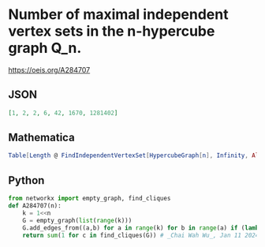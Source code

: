 # Number of maximal independent vertex sets in the n\-hypercube graph Q\_n\.
https://oeis.org/A284707
## JSON
```JSON
[1, 2, 2, 6, 42, 1670, 1281402]
```
## Mathematica
```Mathematica
Table[Length @ FindIndependentVertexSet[HypercubeGraph[n], Infinity, All], {n, 0, 6}] (* _Eric W. Weisstein_, Jan 01 2024 *)
```
## Python
```Python
from networkx import empty_graph, find_cliques
def A284707(n):
    k = 1<<n
    G = empty_graph(list(range(k)))
    G.add_edges_from((a,b) for a in range(k) for b in range(a) if (lambda m: (m&-m)^m if m else 1)(a^b))
    return sum(1 for c in find_cliques(G)) # _Chai Wah Wu_, Jan 11 2024
```
